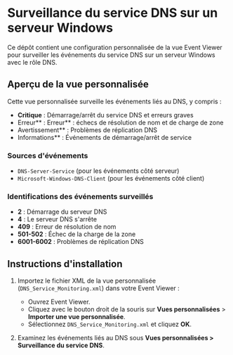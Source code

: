 # Surveillance du service DNS sur un serveur Windows

Ce dépôt contient une configuration personnalisée de la vue Event Viewer pour surveiller les événements du service DNS sur un serveur Windows avec le rôle DNS.

## Aperçu de la vue personnalisée

Cette vue personnalisée surveille les événements liés au DNS, y compris :
- **Critique** : Démarrage/arrêt du service DNS et erreurs graves
- Erreur** : Erreur** : échecs de résolution de nom et de charge de zone
- Avertissement** : Problèmes de réplication DNS
- Informations** : Événements de démarrage/arrêt de service

### **Sources d'événements**
- `DNS-Server-Service` (pour les événements côté serveur)
- `Microsoft-Windows-DNS-Client` (pour les événements côté client)

### **Identifications des événements surveillés**
- **2** : Démarrage du serveur DNS
- **4** : Le serveur DNS s'arrête
- **409** : Erreur de résolution de nom
- **501-502** : Échec de la charge de la zone
- **6001-6002** : Problèmes de réplication DNS

## Instructions d'installation

1. Importez le fichier XML de la vue personnalisée (`DNS_Service_Monitoring.xml`) dans votre Event Viewer :
   - Ouvrez Event Viewer.
   - Cliquez avec le bouton droit de la souris sur **Vues personnalisées** > **Importer une vue personnalisée**.
   - Sélectionnez `DNS_Service_Monitoring.xml` et cliquez **OK**.

2. Examinez les événements liés au DNS sous **Vues personnalisées > Surveillance du service DNS**.
